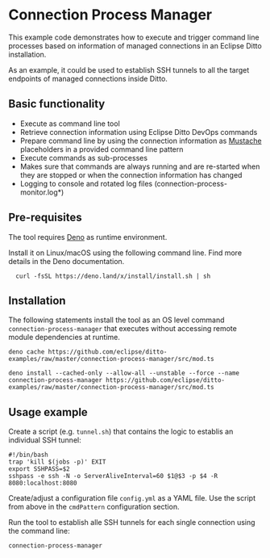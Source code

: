 
# Connection Process Manager

This example code demonstrates how to execute and trigger command line processes based on information of 
managed connections in an Eclipse Ditto installation.

As an example, it could be used to establish SSH tunnels to all the target endpoints of managed connections inside Ditto.

## Basic functionality

- Execute as command line tool
- Retrieve connection information using Eclipse Ditto DevOps commands
- Prepare command line by using the connection information as [Mustache](https://mustache.github.io/) placeholders in a 
  provided command line pattern
- Execute commands as sub-processes
- Makes sure that commands are always running and are re-started when they are stopped or when the connection 
  information has changed
- Logging to console and rotated log files (connection-process-monitor.log*)

## Pre-requisites

The tool requires [Deno](https://deno.land/) as runtime environment.

Install it on Linux/macOS using the following command line. Find more details in the Deno documentation.

      curl -fsSL https://deno.land/x/install/install.sh | sh

## Installation

The following statements install the tool as an OS level command `connection-process-manager` that executes without 
accessing remote module dependencies at runtime.

    deno cache https://github.com/eclipse/ditto-examples/raw/master/connection-process-manager/src/mod.ts

    deno install --cached-only --allow-all --unstable --force --name connection-process-manager https://github.com/eclipse/ditto-examples/raw/master/connection-process-manager/src/mod.ts

## Usage example
Create a script (e.g. `tunnel.sh`) that contains the logic to establis an individual SSH tunnel:

    #!/bin/bash
    trap 'kill $(jobs -p)' EXIT
    export SSHPASS=$2
    sshpass -e ssh -N -o ServerAliveInterval=60 $1@$3 -p $4 -R 8080:localhost:8080

Create/adjust a configuration file `config.yml` as a YAML file. Use the script from above in the `cmdPattern` configuration section.

Run the tool to establish alle SSH tunnels for each single connection using the command line:

    connection-process-manager
